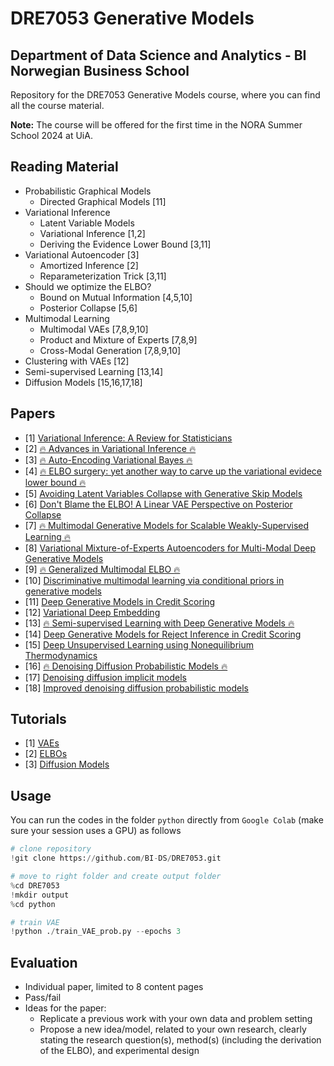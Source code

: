 # DRE7053 Generative Models
## Department of Data Science and Analytics - BI Norwegian Business School

Repository for the DRE7053 Generative Models course, where you can find all the course material.

**Note:** The course will be offered for the first time in the NORA Summer School 2024 at UiA. 

## Reading Material 
* Probabilistic Graphical Models
  - Directed Graphical Models [11] 
* Variational Inference 
  - Latent Variable Models
  - Variational Inference [1,2]
  - Deriving the Evidence Lower Bound [3,11]
* Variational Autoencoder [3]
  - Amortized Inference [2]
  - Reparameterization Trick [3,11]
* Should we optimize the ELBO?
  - Bound on Mutual Information [4,5,10]
  - Posterior Collapse [5,6]
* Multimodal Learning
  - Multimodal VAEs [7,8,9,10]
  - Product and Mixture of Experts [7,8,9]
  - Cross-Modal Generation [7,8,9,10]
* Clustering with VAEs [12]
* Semi-supervised Learning [13,14]
* Diffusion Models [15,16,17,18]

## Papers
* [1] [Variational Inference: A Review for Statisticians](https://arxiv.org/abs/1601.00670)
* [2] [:fire: Advances in Variational Inference :fire:](https://arxiv.org/abs/1711.05597)
* [3] [:fire: Auto-Encoding Variational Bayes :fire:](https://arxiv.org/abs/1312.6114)
* [4] [:fire: ELBO surgery: yet another way to carve up the variational evidece lower bound :fire:](https://www.cs.columbia.edu/~blei/fogm/2020F/readings/HoffmanJohnson2016.pdf)
* [5] [Avoiding Latent Variables Collapse with Generative Skip Models](https://arxiv.org/abs/1807.04863)
* [6] [Don't Blame the ELBO! A Linear VAE Perspective on Posterior Collapse](https://arxiv.org/abs/1911.02469)
* [7] [:fire: Multimodal Generative Models for Scalable Weakly-Supervised Learning :fire:](https://arxiv.org/abs/1802.05335)
* [8] [Variational Mixture-of-Experts Autoencoders for Multi-Modal Deep Generative Models](https://arxiv.org/abs/1911.03393)
* [9] [:fire: Generalized Multimodal ELBO :fire:](https://arxiv.org/abs/2105.02470)
* [10] [Discriminative multimodal learning via conditional priors in generative models](https://doi.org/10.1016/j.neunet.2023.10.048)
* [11] [Deep Generative Models in Credit Scoring](https://munin.uit.no/handle/10037/20407)
* [12] [Variational Deep Embedding](https://arxiv.org/abs/1611.05148)
* [13] [:fire: Semi-supervised Learning with Deep Generative Models :fire:](https://arxiv.org/abs/1406.5298)
* [14] [Deep Generative Models for Reject Inference in Credit Scoring](https://www.sciencedirect.com/science/article/pii/S0950705120301660)
* [15] [Deep Unsupervised Learning using Nonequilibrium Thermodynamics](https://arxiv.org/abs/1503.03585)
* [16] [:fire: Denoising Diffusion Probabilistic Models :fire:](https://arxiv.org/abs/2006.11239)
* [17] [Denoising diffusion implicit models](https://arxiv.org/abs/2010.02502)
* [18] [Improved denoising diffusion probabilistic models](https://arxiv.org/abs/2102.09672)

## Tutorials
* [1] [VAEs](https://jaan.io/what-is-variational-autoencoder-vae-tutorial/)
* [2] [ELBOs](https://yugeten.github.io/posts/2020/06/elbo/)
* [3] [Diffusion Models](https://github.com/FilippoMB/Diffusion_models_tutorial)

## Usage
You can run the codes in the folder `python` directly from `Google Colab` (make sure your session uses a GPU) as follows
```python
# clone repository
!git clone https://github.com/BI-DS/DRE7053.git

# move to right folder and create output folder
%cd DRE7053
!mkdir output
%cd python

# train VAE
!python ./train_VAE_prob.py --epochs 3
```

## Evaluation 
* Individual paper, limited to 8 content pages
* Pass/fail
* Ideas for the paper: 
  - Replicate a previous work with your own data and problem setting 
  - Propose a new idea/model, related to your own research, clearly stating the research question(s), method(s) (including the derivation of the ELBO), and experimental design
